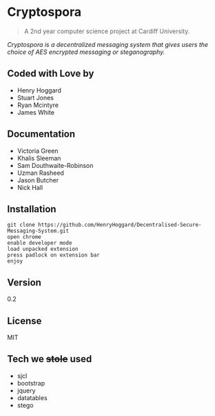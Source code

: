 Cryptospora
=====================================

>A 2nd year computer science project at Cardiff University.

*Cryptospora is a decentralized messaging system that gives users the choice of AES encrypted messaging or steganography.*


Coded with Love by
-
* Henry Hoggard
* Stuart Jones
* Ryan Mcintyre
* James White

Documentation
-
* Victoria Green
* Khalis Sleeman
* Sam Douthwaite-Robinson
* Uzman Rasheed 
* Jason Butcher
* Nick Hall

Installation
--------------

```
git clone https://github.com/HenryHoggard/Decentralised-Secure-Messaging-System.git
open chrome
enable developer mode
load unpacked extension
press padlock on extension bar
enjoy
```

Version
-
0.2

License
-
MIT

Tech we ~~stole~~ used
-
* sjcl
* bootstrap
* jquery
* datatables
* stego


    
